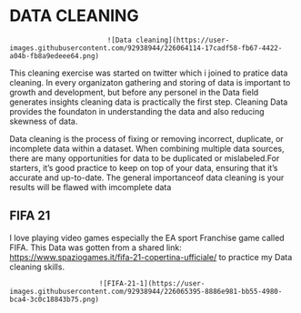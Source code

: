 # DATA CLEANING
                            ![Data cleaning](https://user-images.githubusercontent.com/92938944/226064114-17cadf58-fb67-4422-a04b-fb8a9edeee64.png)

This cleaning exercise was started on twitter which i joined to pratice data cleaning. 
In every organizaton gathering and storing of data is important to growth and development, but before any personel in the Data field generates insights 
cleaning data is practically the first step. 
Cleaning Data provides the foundaton in understanding the data and also reducing skewness of data.

Data cleaning is the process of fixing or removing incorrect,  duplicate, or incomplete data within a dataset. When combining multiple data sources, there are many opportunities for data to be duplicated or mislabeled.For starters, it’s good practice to keep on top of your data, ensuring that it’s accurate and up-to-date. The general importanceof data cleaning is your results will be flawed with imcomplete data

## FIFA 21
I love playing video games especially the EA sport Franchise game called FIFA. This Data was gotten from a shared link: https://www.spaziogames.it/fifa-21-copertina-ufficiale/ to practice my Data cleaning skills.
                          
                          ![FIFA-21-1](https://user-images.githubusercontent.com/92938944/226065395-8886e981-bb55-4980-bca4-3c0c18843b75.png)
